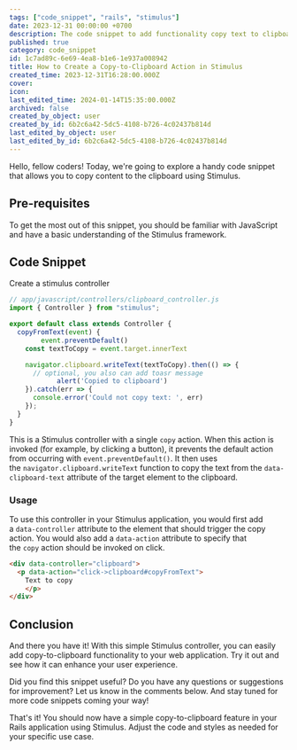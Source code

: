 ```yaml
---
tags: ["code_snippet", "rails", "stimulus"]
date: 2023-12-31 00:00:00 +0700
description: The code snippet to add functionality copy text to clipboard using stimulus rails
published: true
category: code_snippet
id: 1c7ad89c-6e69-4ea8-b1e6-1e937a008942
title: How to Create a Copy-to-Clipboard Action in Stimulus
created_time: 2023-12-31T16:28:00.000Z
cover: 
icon: 
last_edited_time: 2024-01-14T15:35:00.000Z
archived: false
created_by_object: user
created_by_id: 6b2c6a42-5dc5-4108-b726-4c02437b814d
last_edited_by_object: user
last_edited_by_id: 6b2c6a42-5dc5-4108-b726-4c02437b814d
---
```


Hello, fellow coders! Today, we're going to explore a handy code snippet that allows you to copy content to the clipboard using Stimulus.

## **Pre-requisites**

To get the most out of this snippet, you should be familiar with JavaScript and have a basic understanding of the Stimulus framework.

## Code Snippet

Create a stimulus controller

```javascript
// app/javascript/controllers/clipboard_controller.js
import { Controller } from "stimulus";

export default class extends Controller {
  copyFromText(event) {
		event.preventDefault()
    const textToCopy = event.target.innerText

    navigator.clipboard.writeText(textToCopy).then(() => {
      // optional, you also can add toasr message
			alert('Copied to clipboard')
    }).catch(err => {
      console.error('Could not copy text: ', err)
    });
  }
}
```

This is a Stimulus controller with a single `copy` action. When this action is invoked (for example, by clicking a button), it prevents the default action from occurring with `event.preventDefault()`. It then uses the `navigator.clipboard.writeText` function to copy the text from the `data-clipboard-text` attribute of the target element to the clipboard.

### Usage

To use this controller in your Stimulus application, you would first add a `data-controller` attribute to the element that should trigger the copy action. You would also add a `data-action` attribute to specify that the `copy` action should be invoked on click.

```html
<div data-controller="clipboard">
  <p data-action="click->clipboard#copyFromText">
    Text to copy
	</p>
</div>
```

## **Conclusion**

And there you have it! With this simple Stimulus controller, you can easily add copy-to-clipboard functionality to your web application. Try it out and see how it can enhance your user experience.

Did you find this snippet useful? Do you have any questions or suggestions for improvement? Let us know in the comments below. And stay tuned for more code snippets coming your way!

That's it! You should now have a simple copy-to-clipboard feature in your Rails application using Stimulus. Adjust the code and styles as needed for your specific use case.



